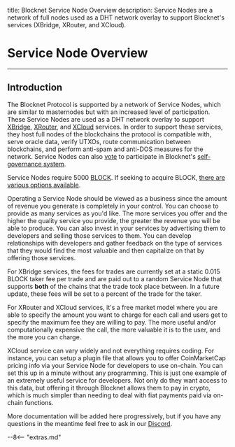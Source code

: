 title: Blocknet Service Node Overview
description: Service Nodes are a network of full nodes used as a DHT network overlay to support Blocknet's services (XBridge, XRouter, and XCloud).


# Service Node Overview

<!-- 
- what is it
	- snode role description

	- why is it needed/benefits
	- design
	- how it applies to xbridge
	- how it applies to xrouter
- rewards
	- better operation = more rewards
		- less downtime, good hardware, high bandwidth, more wallets
-->

---

## Introduction

The Blocknet Protocol is supported by a network of Service Nodes, which are similar to masternodes but with an increased level of participation. These Service Nodes are used as a DHT network overlay to support [XBridge](/protocol/xbridge/introduction), [XRouter](/protocol/xrouter/introduction), and [XCloud](/protocol/xcloud/introduction) services. In order to support these services, they host full nodes of the blockchains the protocol is compatible with, serve oracle data, verify UTXOs, route communication between blockchains, and perform anti-spam and anti-DOS measures for the network. Service Nodes can also [vote](/governance/proposal-voting) to participate in Blocknet's [self-governance system](/governance/introduction).

Service Nodes require 5000 [BLOCK](/blockchain/introduction). If seeking to acquire BLOCK, [there are various options available](/project/exchanges).

Operating a Service Node should be viewed as a business since the amount of revenue you generate is completely in your control. You can choose to provide as many services as you'd like. The more services you offer and the higher the quality service you provide, the greater the revenue you will be able to produce. You can also invest in your services by advertising them to developers and selling those services to them. You can develop relationships with developers and gather feedback on the type of services that they would find the most valuable and then capitalize on that by offering those services. 

For XBridge services, the fees for trades are currently set at a static 0.015 BLOCK taker fee per trade and are paid out to a random Service Node that supports **both** of the chains that the trade took place between. In a future update, these fees will be set to a percent of the trade for the taker.

For XRouter and XCloud services, it's a free market model where you are able to specify the amount you want to charge for each call and users get to specify the maximum fee they are willing to pay. The more useful and/or computationally expensive the call, the more valuable it is to the user, and the more you can charge. 

XCloud service can vary widely and not everything requires coding. For instance, you can setup a plugin file that allows you to offer CoinMarketCap pricing info via your Service Node for developers to use on-chain. You can set this up in a minute without any programming. This is just one example of an extremely useful service for developers. Not only do they want access to this data, but offering it through Blocknet allows them to pay in crypto, which is much simpler than needing to deal with fiat payments paid via on-chain functions.

More documentation will be added here progressively, but if you have any questions in the meantime feel free to ask in our [Discord](https://discord.gg/2e6s7H8).



<!-- 
Service Nodes operators are rewarded according to which type of Service Node they are acting as.

There are two types of Service Nodes:
‘Naked’ Service Nodes - Not supporting any digital assets on the  Blocknet protocol
‘Hosting’ Service Nodes - Supporting at least one digital asset on the Blocknet protocol

Rewards
Service Nodes operators are rewarded according to which type of Service Node they are acting as.


XWallets

Operating as a ‘Hosting’ Service Node requires running and maintaining full nodes of each digital asset.

View compatible digital assets and wallet versions
‘Naked Service Node’ (Not supporting any digital assets on the Blocknet protocol)
Ability to receive block rewards
Will not receive any trading fees rewards from trades incurred on Block DX

‘Hosting’ Service Node’ (Supporting at least one digital asset on the Blocknet protocol)
Ability to receive block BLOCK rewards
Ability to receive 0.015 BLOCK trading fee rewards from trades incurred on Block DX
Ability to receive XRouter fees (...coming soon)

 -->













<script type="text/javascript">
// read instructions for related links in ../snippets/extras.md
var relatedLinks = [];
</script>

--8<-- "extras.md"





